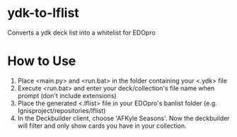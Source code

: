# ydk-to-lflist
Converts a ydk deck list into a whitelist for EDOpro

# How to Use
1. Place <main.py> and <run.bat> in the folder containing your <.ydk> file
2. Execute <run.bat> and enter your deck/collection's file name when prompt (don't include extensions)
3. Place the generated <.lflist> file in your EDOpro's banlist folder (e.g. Ignisproject/repositories/lflist)
4. In the Deckbuilder client, choose 'AFKyle Seasons'. Now the deckbuilder will filter and only show cards you have in your collection.
